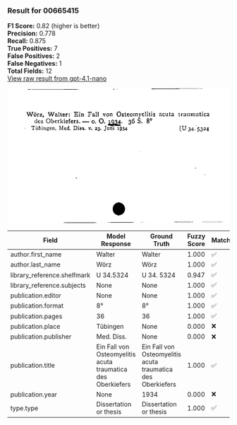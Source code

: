 ### Result for 00665415
**F1 Score:** 0.82 (higher is better)<br>**Precision:** 0.778<br>**Recall:** 0.875<br>**True Positives:** 7<br>**False Positives:** 2<br>**False Negatives:** 1<br>**Total Fields:** 12<br>[View raw result from gpt-4.1-nano](https://github.com/RISE-UNIBAS/humanities_data_benchmark/blob/main/results/2025-10-02/T0162/request_T0162_00665415.json)

<img src="https://github.com/RISE-UNIBAS/humanities_data_benchmark/blob/main/benchmarks/zettelkatalog/images/00665415.jpg?raw=true" alt="00665415" width="600px">

| Field | Model Response | Ground Truth | Fuzzy Score | Match |
|-------|----------------|--------------|-------------|-------|
| author.first_name | Walter | Walter | 1.000 | ✅ |
| author.last_name | Wörz | Wörz | 1.000 | ✅ |
| library_reference.shelfmark | U 34.5324 | U 34. 5324 | 0.947 | ✅ |
| library_reference.subjects | None | None | 1.000 | ✅ |
| publication.editor | None | None | 1.000 | ✅ |
| publication.format | 8° | 8° | 1.000 | ✅ |
| publication.pages | 36 | 36 | 1.000 | ✅ |
| publication.place | Tübingen | None | 0.000 | ❌ |
| publication.publisher | Med. Diss. | None | 0.000 | ❌ |
| publication.title | Ein Fall von Osteomyelitis acuta traumatica des Oberkiefers | Ein Fall von Osteomyelitis acuta traumatica des Oberkiefers | 1.000 | ✅ |
| publication.year | None | 1934 | 0.000 | ❌ |
| type.type | Dissertation or thesis | Dissertation or thesis | 1.000 | ✅ |
